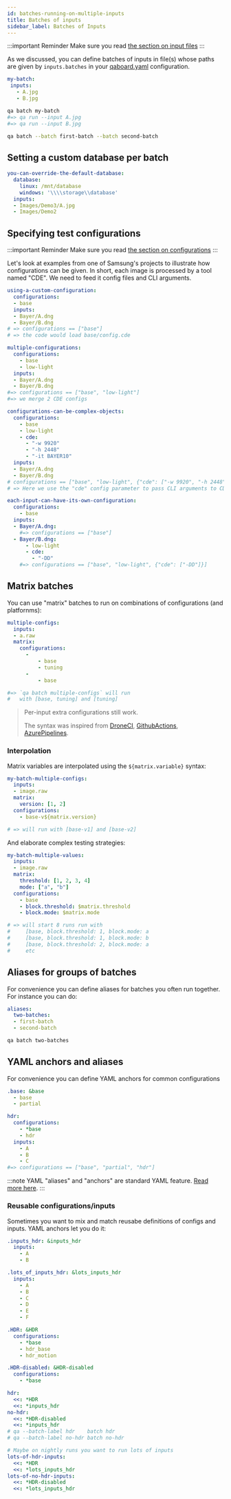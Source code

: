 ```yaml
---
id: batches-running-on-multiple-inputs
title: Batches of inputs
sidebar_label: Batches of Inputs
---
```

:::important Reminder
Make sure you read [the section on input files](inputs)
:::

As we discussed, you can define batches of inputs in file(s) whose paths are given by `inputs.batches` in your [qaboard.yaml](https://github.com/Samsung/qaboard/blob/master/qaboard/sample_project/qaboard.yaml#L25) configuration.

```yaml title="qa/batches.yaml (default)" 
my-batch:
 inputs:
   - A.jpg
   - B.jpg
```

```bash
qa batch my-batch
#=> qa run --input A.jpg
#=> qa run --input B.jpg

qa batch --batch first-batch --batch second-batch
```

## Setting a custom database per batch
```yaml {2-4}
you-can-override-the-default-database:
  database:
    linux: /mnt/database
    windows: '\\\\storage\\database'
  inputs:
  - Images/Demo3/A.jpg
  - Images/Demo2
```

## Specifying test configurations
:::important Reminder
Make sure you read [the section on configurations](identifying-inputs-files)
:::

Let's look at examples from one of Samsung's projects to illustrate how configurations can be given. In short, each image is processed by a tool named "CDE". We need to feed it config files and CLI arguments.

```yaml {2-3}
using-a-custom-configuration:
  configurations:
  - base
  inputs:
  - Bayer/A.dng
  - Bayer/B.dng
# => configurations == ["base"]
# => the code would load base/config.cde
```

```yaml {2-4}
multiple-configurations:
  configurations:
    - base
    - low-light
  inputs:
  - Bayer/A.dng
  - Bayer/B.dng
#=> configurations == ["base", "low-light"]
#=> we merge 2 CDE configs 
```

```yaml {2-8}
configurations-can-be-complex-objects:
  configurations:
    - base
    - low-light
    - cde:
      - "-w 9920"
      - "-h 2448"
      - "-it BAYER10"
  inputs:
  - Bayer/A.dng
  - Bayer/B.dng
# configurations == ["base", "low-light", {"cde": ["-w 9920", "-h 2448", "-it BAYER10"]}]
# => Here we use the "cde" config parameter to pass CLI arguments to CDE.
```

```yaml {5,7-10}
each-input-can-have-its-own-configuration:
  configurations:
    - base
  inputs:
  - Bayer/A.dng:
    #=> configurations == ["base"]
  - Bayer/B.dng:
      - low-light
      - cde:
        - "-DD"
    #=> configurations == ["base", "low-light", {"cde": ["-DD"]}]
```

## Matrix batches
You can use "matrix" batches to run on combinations of configurations (and platfornms):

```yaml {4-10}
multiple-configs:
  inputs:
  - a.raw
  matrix:
    configurations:
      -
          - base
          - tuning
      -
          - base

#=> `qa batch multiple-configs` will run
#   with [base, tuning] and [tuning]
```

> Per-input extra configurations still work.
>
> The syntax was inspired from [DroneCI](https://0-8-0.docs.drone.io/matrix-builds/), [GithubActions](https://help.github.com/en/actions/reference/workflow-syntax-for-github-actions#jobsjob_idstrategy), [AzurePipelines](https://docs.microsoft.com/en-us/azure/devops/pipelines/yaml-schema?view=azure-devops&tabs=example%2Cparameter-schema#matrix).

### Interpolation
Matrix variables are interpolated using the `${matrix.variable}` syntax:

```yaml
my-batch-multiple-configs:
  inputs:
  - image.raw
  matrix:
    version: [1, 2]
  configurations:
    - base-v${matrix.version}

# => will run with [base-v1] and [base-v2]
```

And elaborate complex testing strategies:

```yaml
my-batch-multiple-values:
  inputs:
  - image.raw
  matrix:
    threshold: [1, 2, 3, 4]
    mode: ["a", "b"]
  configurations:
    - base
    - block.threshold: $matrix.threshold
    - block.mode: $matrix.mode

# => will start 8 runs run with
#     [base, block.threshold: 1, block.mode: a
#     [base, block.threshold: 1, block.mode: b
#     [base, block.threshold: 2, block.mode: a
#     etc
```


## Aliases for groups of batches
For convenience you can define aliases for batches you often run together. For instance you can do:

```yaml title="qa/batches.yaml"
aliases:
  two-batches:
  - first-batch
  - second-batch
```
```bash
qa batch two-batches
```

## YAML anchors and aliases
For convenience you can define YAML anchors for common configurations

```yaml {1-3,7}
.base: &base
  - base
  - partial

hdr:
  configurations:
    - *base
    - hdr
  inputs:
    - A
    - B
    - C
#=> configurations == ["base", "partial", "hdr"]
```

:::note
YAML "aliases" and "anchors" are standard YAML feature. [Read more here](https://confluence.atlassian.com/bitbucket/yaml-anchors-960154027.html).
:::

### Reusable configurations/inputs
Sometimes you want to mix and match reusabe definitions of configs and inputs. YAML anchors let you do it:

```yaml
.inputs_hdr: &inputs_hdr
  inputs:
    - A
    - B

.lots_of_inputs_hdr: &lots_inputs_hdr
  inputs:
    - A
    - B
    - C
    - D
    - E
    - F

.HDR: &HDR
  configurations:
    - *base
    - hdr_base
    - hdr_motion

.HDR-disabled: &HDR-disabled
  configurations:
    - *base

hdr:
  <<: *HDR
  <<: *inputs_hdr
no-hdr:
  <<: *HDR-disabled
  <<: *inputs_hdr
# qa --batch-label hdr    batch hdr
# qa --batch-label no-hdr batch no-hdr

# Maybe on nightly runs you want to run lots of inputs
lots-of-hdr-inputs:
  <<: *HDR
  <<: *lots_inputs_hdr
lots-of-no-hdr-inputs:
  <<: *HDR-disabled
  <<: *lots_inputs_hdr
```
